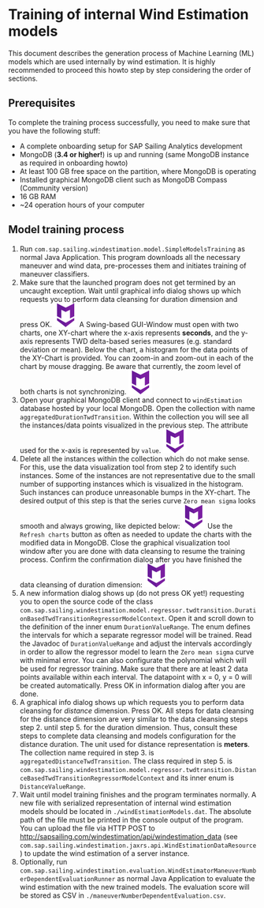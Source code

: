 # Training of internal Wind Estimation models

This document describes the generation process of Machine Learning (ML) models which are used internally by wind estimation. It is highly recommended to proceed this howto step by step considering the order of sections.

## Prerequisites
To complete the training process successfully, you need to make sure that you have the following stuff:
* A complete onboarding setup for SAP Sailing Analytics development
* MongoDB (**3.4 or higher!**) is up and running (same MongoDB instance as required in onboarding howto)
* At least 100 GB free space on the partition, where MongoDB is operating
* Installed graphical MongoDB client such as MongoDB Compass (Community version)
* 16 GB RAM
* ~24 operation hours of your computer

## Model training process
1. Run ``com.sap.sailing.windestimation.model.SimpleModelsTraining`` as normal Java Application. This program downloads all the necessary maneuver and wind data, pre-processes them and initiates training of maneuver classifiers.
2. Make sure that the launched program does not get termined by an uncaught exception. Wait until graphical info dialog shows up which requests you to perform data cleansing for duration dimension and press OK.
   ![Screenshot of graphical info dialog requesting to perform data cleansing for duration dimension](https://github.com/adam-p/markdown-here/raw/master/src/common/images/icon48.png "Screenshot of graphical info dialog requesting to perform data cleansing for duration dimension")
   A Swing-based GUI-Window must open with two charts, one XY-chart where the x-axis represents **seconds**, and the y-axis represents TWD delta-based series measures (e.g. standard deviation or mean). Below the chart, a histogram for the data points of the XY-Chart is provided. You can zoom-in and zoom-out in each of the chart by mouse dragging. Be aware that currently, the zoom level of both charts is not synchronizing.
   ![Screenshot of graphical wind data visualization tool for duration dimension](https://github.com/adam-p/markdown-here/raw/master/src/common/images/icon48.png "Screenshot of graphical wind data visualization tool for duration dimension")
3. Open your graphical MongoDB client and connect to ``windEstimation`` database hosted by your local MongoDB. Open the collection with name ``aggregatedDurationTwdTransition``. Within the collection you will see all the instances/data points visualized in the previous step. The attribute used for the x-axis is represented by ``value``.
   ![Screenshot of MongoDB Compass with opened aggregatedDurationTwdTransition collection](https://github.com/adam-p/markdown-here/raw/master/src/common/images/icon48.png "Screenshot of MongoDB Compass with opened aggregatedDurationTwdTransition collection")
4. Delete all the instances within the collection which do not make sense. For this, use the data visualization tool from step 2 to identify such instances. Some of the instances are not representative due to the small number of supporting instances which is visualized in the histogram. Such instances can produce unreasonable bumps in the XY-chart. The desired output of this step is that the series curve ``Zero mean sigma`` looks smooth and always growing, like depicted below:
   ![Screenshot of graphical visualization tool of duration dimension with after data cleansing](https://github.com/adam-p/markdown-here/raw/master/src/common/images/icon48.png "Screenshot of graphical visualization tool of duration dimension with after data cleansing")
   Use the ``Refresh charts`` button as often as needed to update the charts with the modified data in MongoDB. Close the graphical visualization tool window after you are done with data cleansing to resume the training process. Confirm the confirmation dialog after you have finished the data cleansing of duration dimension:
   ![Screenshot of confirmation dialog for finishing the data cleansing](https://github.com/adam-p/markdown-here/raw/master/src/common/images/icon48.png "Screenshot of confirmation dialog for finishing the data cleansing")
5. A new information dialog shows up (do not press OK yet!) requesting you to open the source code of the class ``com.sap.sailing.windestimation.model.regressor.twdtransition.DurationBasedTwdTransitionRegressorModelContext``. Open it and scroll down to the definition of the inner enum ``DurationValueRange``. The enum defines the intervals for which a separate regressor model will be trained. Read the Javadoc of ``DurationValueRange`` and adjust the intervals accordingly in order to allow the regressor model to learn the ``Zero mean sigma`` curve with minimal error. You can also configurate the polynomial which will be used for regressor training. Make sure that there are at least 2 data points available within each interval. The datapoint with x = 0, y = 0 will be created automatically. Press OK in information dialog after you are done.
6. A graphical info dialog shows up which requests you to perform data cleansing for *distance* dimension. Press OK. All steps for data cleansing for the distance dimension are very similar to the data cleansing steps step 2. until step 5. for the duration dimension. Thus, consult these steps to complete data cleansing and models configuration for the distance duration. The unit used for distance representation is **meters**. The collection name required in step 3. is ``aggregatedDistanceTwdTransition``. The class required in step 5. is ``com.sap.sailing.windestimation.model.regressor.twdtransition.DistanceBasedTwdTransitionRegressorModelContext`` and its inner enum is ``DistanceValueRange``.
7. Wait until model training finishes and the program terminates normally. A new file with serialized representation of internal wind estimation models should be located in ``./windEstimationModels.dat``. The absolute path of the file must be printed in the console output of the program. You can upload the file via HTTP POST to http://sapsailing.com/windestimation/api/windestimation_data (see ``com.sap.sailing.windestimation.jaxrs.api.WindEstimationDataResource``) to update the wind estimation of a server instance.
8. Optionally, run ``com.sap.sailing.windestimation.evaluation.WindEstimatorManeuverNumberDependentEvaluationRunner`` as normal Java Application to evaluate the wind estimation with the new trained models. The evaluation score will be stored as CSV in ``./maneuverNumberDependentEvaluation.csv``.